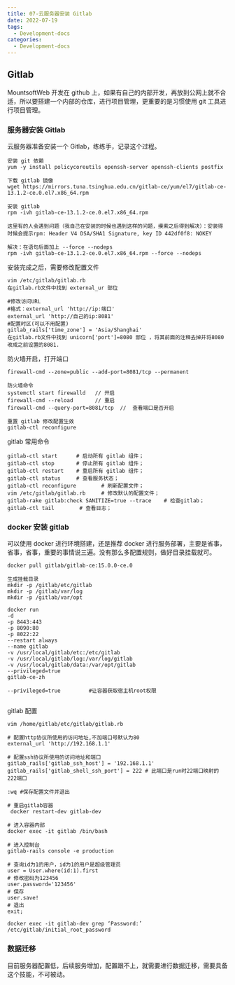 ```yaml
---
title: 07-云服务器安装 Gitlab
date: 2022-07-19
tags:
  - Development-docs
categories:
  - Development-docs
---
```


## Gitlab

MountsoftWeb 开发在 github 上，如果有自己的内部开发，再放到公网上就不合适，所以要搭建一个内部的仓库，进行项目管理，更重要的是习惯使用 git 工具进行项目管理。

### 服务器安装 Gitlab

云服务器准备安装一个 Gitlab，练练手，记录这个过程。

```
安装 git 依赖
yum -y install policycoreutils openssh-server openssh-clients postfix

下载 gitlab 镜像
wget https://mirrors.tuna.tsinghua.edu.cn/gitlab-ce/yum/el7/gitlab-ce-13.1.2-ce.0.el7.x86_64.rpm

安装 gitlab
rpm -ivh gitlab-ce-13.1.2-ce.0.el7.x86_64.rpm

这里有的人会遇到问题（我自己在安装的时候也遇到这样的问题，摸索之后得到解决）：安装得时候会提示rpm: Header V4 DSA/SHA1 Signature, key ID 442df0f8: NOKEY

解决：在语句后面加上 --force --nodeps
rpm -ivh gitlab-ce-13.1.2-ce.0.el7.x86_64.rpm --force --nodeps

```

安装完成之后，需要修改配置文件

```
vim /etc/gitlab/gitlab.rb
在gitlab.rb文件中找到 external_ur 部位

#修改访问URL
#格式：external_url 'http://ip:端口'
external_url 'http://自己的ip:8081'
#配置时区(可以不用配置)
gitlab_rails['time_zone'] = 'Asia/Shanghai'
在gitlab.rb文件中找到 unicorn['port']=8080 部位 ，将其前面的注释去掉并将8080改成之前设置的8081.
```

防火墙开启，打开端口

```
firewall-cmd --zone=public --add-port=8081/tcp --permanent

防火墙命令
systemctl start firewalld   // 开启
firewall-cmd --reload       // 重启
firewall-cmd --query-port=8081/tcp  //  查看端口是否开启

重置 gitlab 修改配置生效
gitlab-ctl reconfigure
```

gitlab 常用命令

```
gitlab-ctl start      # 启动所有 gitlab 组件；
gitlab-ctl stop       # 停止所有 gitlab 组件；
gitlab-ctl restart    # 重启所有 gitlab 组件；
gitlab-ctl status     # 查看服务状态；
gitlab-ctl reconfigure        # 刷新配置文件；
vim /etc/gitlab/gitlab.rb     # 修改默认的配置文件；
gitlab-rake gitlab:check SANITIZE=true --trace    # 检查gitlab；
gitlab-ctl tail        # 查看日志；
```

### docker 安装 gitlab

可以使用 docker 进行环境搭建，还是推荐 docker 进行服务部署，主要是省事，省事，省事，重要的事情说三遍。没有那么多配置规则，做好目录挂载就可。

```
docker pull gitlab/gitlab-ce:15.0.0-ce.0

生成挂载目录
mkdir -p /gitlab/etc/gitlab
mkdir -p /gitlab/var/log
mkdir -p /gitlab/var/opt

docker run
-d
-p 8443:443
-p 8090:80
-p 8022:22
--restart always
--name gitlab
-v /usr/local/gitlab/etc:/etc/gitlab
-v /usr/local/gitlab/log:/var/log/gitlab
-v /usr/local/gitlab/data:/var/opt/gitlab
--privileged=true
gitlab-ce-zh

--privileged=true         #让容器获取宿主机root权限


```

gitlab 配置

```
vim /home/gitlab/etc/gitlab/gitlab.rb

# 配置http协议所使用的访问地址,不加端口号默认为80
external_url 'http://192.168.1.1'

# 配置ssh协议所使用的访问地址和端口
gitlab_rails['gitlab_ssh_host'] = '192.168.1.1'
gitlab_rails['gitlab_shell_ssh_port'] = 222 # 此端口是run时22端口映射的222端口

:wq #保存配置文件并退出

# 重启gitlab容器
 docker restart-dev gitlab-dev

# 进入容器内部
docker exec -it gitlab /bin/bash

# 进入控制台
gitlab-rails console -e production

# 查询id为1的用户，id为1的用户是超级管理员
user = User.where(id:1).first
# 修改密码为123456
user.password='123456'
# 保存
user.save!
# 退出
exit;

docker exec -it gitlab-dev grep ‘Password:’ /etc/gitlab/initial_root_password

```

### 数据迁移

目前服务器配置低，后续服务增加，配置跟不上，就需要进行数据迁移，需要具备这个技能，不可被动。
